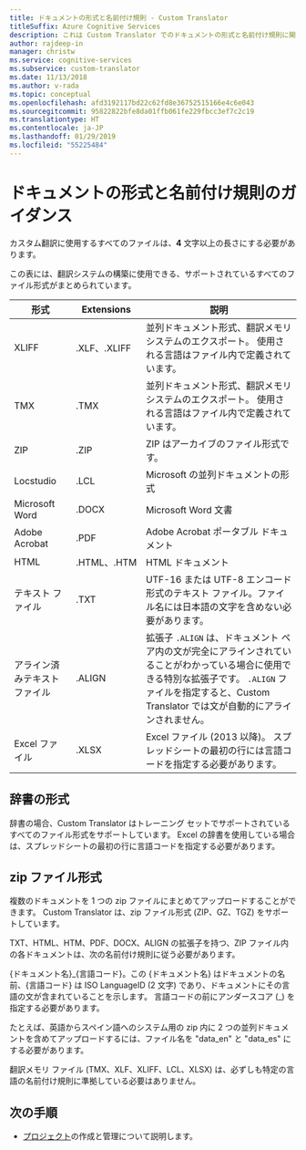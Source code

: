 ```yaml
---
title: ドキュメントの形式と名前付け規則 - Custom Translator
titleSuffix: Azure Cognitive Services
description: これは Custom Translator でのドキュメントの形式と名前付け規則に関するガイドです。 この概念を利用すると、ドキュメント名を管理しやすくなり、名前の競合を避けることができます。
author: rajdeep-in
manager: christw
ms.service: cognitive-services
ms.subservice: custom-translator
ms.date: 11/13/2018
ms.author: v-rada
ms.topic: conceptual
ms.openlocfilehash: afd3192117bd22c62fd8e36752515166e4c6e043
ms.sourcegitcommit: 95822822bfe8da01ffb061fe229fbcc3ef7c2c19
ms.translationtype: HT
ms.contentlocale: ja-JP
ms.lasthandoff: 01/29/2019
ms.locfileid: "55225484"
---
```

# <a name="document-formats-and-naming-convention-guidance"></a>ドキュメントの形式と名前付け規則のガイダンス

カスタム翻訳に使用するすべてのファイルは、**4** 文字以上の長さにする必要があります。

この表には、翻訳システムの構築に使用できる、サポートされているすべてのファイル形式がまとめられています。

| 形式            | Extensions   | 説明                                                                                                                                                                                                                                                                    |
|-------------------|--------------|--------------------------------------------------------------------------------------------------------------------------------------------------------------------------------------------------------------------------------------------------------------------------------|
| XLIFF             | .XLF、.XLIFF | 並列ドキュメント形式、翻訳メモリ システムのエクスポート。 使用される言語はファイル内で定義されています。                                                                                                                                                              |
| TMX               | .TMX         | 並列ドキュメント形式、翻訳メモリ システムのエクスポート。 使用される言語はファイル内で定義されています。                                                                                                                                                              |
| ZIP               | .ZIP         | ZIP はアーカイブのファイル形式です。                                                                                                                                                                                                        |
| Locstudio         | .LCL         | Microsoft の並列ドキュメントの形式                                                                                                                                                                                                                                      |
| Microsoft Word    | .DOCX        | Microsoft Word 文書                                                                                                                                                                                                                                                        |
| Adobe Acrobat     | .PDF         | Adobe Acrobat ポータブル ドキュメント                                                                                                                                                                                                                                                |
| HTML              | .HTML、.HTM  | HTML ドキュメント                                                                                                                                                                                                                                                                  |
| テキスト ファイル         | .TXT         | UTF-16 または UTF-8 エンコード形式のテキスト ファイル。ファイル名には日本語の文字を含めない必要があります。                                                                                                                                                                                                                                             |
| アライン済みテキスト ファイル | .ALIGN       | 拡張子 `.ALIGN` は、ドキュメント ペア内の文が完全にアラインされていることがわかっている場合に使用できる特別な拡張子です。 `.ALIGN` ファイルを指定すると、Custom Translator では文が自動的にアラインされません。 |
| Excel ファイル        | .XLSX        | Excel ファイル (2013 以降)。 スプレッドシートの最初の行には言語コードを指定する必要があります。                                                                                                                                                                                                                                                      |

## <a name="dictionary-formats"></a>辞書の形式

辞書の場合、Custom Translator はトレーニング セットでサポートされているすべてのファイル形式をサポートしています。 Excel の辞書を使用している場合は、スプレッドシートの最初の行に言語コードを指定する必要があります。

## <a name="zip-file-formats"></a>zip ファイル形式

複数のドキュメントを 1 つの zip ファイルにまとめてアップロードすることができます。 Custom Translator は、zip ファイル形式 (ZIP、GZ、TGZ) をサポートしています。

TXT、HTML、HTM、PDF、DOCX、ALIGN の拡張子を持つ、ZIP ファイル内の各ドキュメントは、次の名前付け規則に従う必要があります。

{ドキュメント名}\_{言語コード}。この {ドキュメント名} はドキュメントの名前、{言語コード} は ISO LanguageID (2 文字) であり、ドキュメントにその言語の文が含まれていることを示します。 言語コードの前にアンダースコア (_) を指定する必要があります。

たとえば、英語からスペイン語へのシステム用の zip 内に 2 つの並列ドキュメントを含めてアップロードするには、ファイル名を "data_en" と "data_es" にする必要があります。

翻訳メモリ ファイル (TMX、XLF、XLIFF、LCL、XLSX) は、必ずしも特定の言語の名前付け規則に準拠している必要はありません。  

## <a name="next-steps"></a>次の手順

- [プロジェクト](workspace-and-project.md#what-is-a-custom-translator-project)の作成と管理について説明します。
